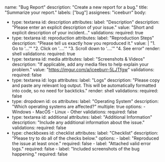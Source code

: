 name: "Bug Report"
description: "Create a new report for a bug."
title: "Summarize your report."
labels: ["bug"]
assignees: "iceeburr"
body:
  - type: textarea
    id: description
    attributes:
      label: "Description"
      description: "Please enter an explicit description of your issue."
      value: "Short and explicit description of your incident..."
    validations:
      required: true
  - type: textarea
    id: reproduction
    attributes:
      label: "Reproduction Steps"
      description: "Please tell us exactly how you reproduced it."
      value: |
        "1. Go to '...'"
        "2. Click on '....'"
        "3. Scroll down to '....'"
        "4. See error"
      render: shell
    validations:
      required: true
  - type: textarea
    id: media
    attributes:
      label: "Screenshots & Videos"
      description: "If applicable, add any media files to help explain your problem."
      value: "https://imgur.com/a/iceeburr-5LJTfgw"
    validations:
      required: false
  - type: textarea
    id: logs
    attributes:
      label: "Logs"
      description: "Please copy and paste any relevant log output. This will be automatically formatted into code, so no need for backticks."
      render: shell
    validations:
      required: false
  - type: dropdown
    id: os
    attributes:
      label: "Operating System"
      description: "Which operating systems are affected?"
      multiple: true
      options:
        - Windows
        - MacOS
        - Linux
        - Other
    validations:
      required: false
  - type: textarea
    id: additional
    attributes:
      label: "Additional Information"
      description: "Include any additional information about the issue."
    validations:
      required: false
  - type: checkboxes
    id: checklist
    attributes:
      label: "Checklist"
      description: "Please try to do all of the checks below."
      options:
        - label: "Reproduced the issue at least once."
          required: false
        - label: "Attached valid error logs."
          required: false
        - label: "Included screenshots of the bug happening."
          required: false